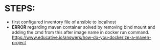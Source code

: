 # STEPS: 
- first configured inventory file of ansible to localhost
- **ERROR** regarding maven container solved by removing bind mount and adding the cmd from this after image name in docker run command.
    https://www.educative.io/answers/how-do-you-dockerize-a-maven-project